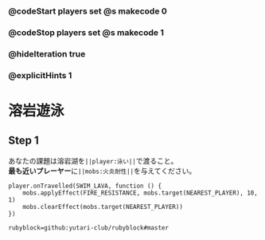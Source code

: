 ### @codeStart players set @s makecode 0
### @codeStop players set @s makecode 1

### @hideIteration true 
### @explicitHints 1

# 溶岩遊泳
<!-- # Lava swim -->

## Step 1
あなたの課題は溶岩湖を``||player:泳い||``で渡ること。<br>
**最も近いプレーヤー**に``||mobs:火炎耐性||``を与えてください。
<!-- Your challenge is to ``||player:swim||`` across the lava lake. Try ``||mobs:applying fire resistance||`` to the **nearest player**. -->

```ghost
player.onTravelled(SWIM_LAVA, function () {
    mobs.applyEffect(FIRE_RESISTANCE, mobs.target(NEAREST_PLAYER), 10, 1)
    mobs.clearEffect(mobs.target(NEAREST_PLAYER))
})
```
```package
rubyblock=github:yutari-club/rubyblock#master
```